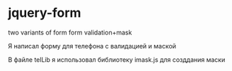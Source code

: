 # jquery-form
two variants of form form validation+mask


Я написал форму для телефона с валидацией и маской

В файле telLib я использовал библиотеку imask.js для созддания маски

